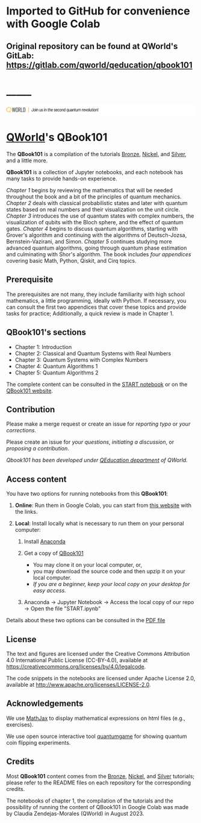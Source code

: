 # Imported to GitHub for convenience with Google Colab
## Original repository can be found at QWorld's GitLab: https://gitlab.com/qworld/qeducation/qbook101 
# _____

![](qworld/images/readme-logo.jpg)

# [QWorld](https://qworld.net)'s QBook101


The **QBook101** is a compilation of the tutorials [Bronze](https://gitlab.com/qworld/bronze-qiskit), [Nickel](https://gitlab.com/qworld/nickel), and [Silver](https://gitlab.com/qworld/qeducation/educational-materials/silver-qcourse511), and a little more.

**QBook101** is a collection of Jupyter notebooks, and each notebook has many tasks to provide hands-on experience.

_Chapter 1_ begins by reviewing the mathematics that will be needed throughout the book and a bit of the principles of quantum mechanics. _Chapter 2_ deals with classical probabilistic states and later with quantum states based on real numbers and their visualization on the unit circle. _Chapter 3_ introduces the use of quantum states with complex numbers, the visualization of qubits with the Bloch sphere, and the effect of quantum gates. _Chapter 4_ begins to discuss quantum algorithms, starting with Grover's algorithm and continuing with the algorithms of Deutsch-Jozsa, Bernstein-Vazirani, and Simon. _Chapter 5_ continues studying more advanced quantum algorithms, going through quantum phase estimation and culminating with Shor's algorithm.
The book includes _four appendices_ covering basic Math, Python, Qiskit, and Cirq topics.

## Prerequisite

The prerequisites are not many, they include familiarity with high school mathematics, a little programming, ideally with Python. If necessary, you can consult the first two appendices that cover these topics and provide tasks for practice; Additionally, a quick review is made in Chapter 1.

## QBook101's sections

- Chapter 1: Introduction
- Chapter 2: Classical and Quantum Systems with Real Numbers
- Chapter 3: Quantum Systems with Complex Numbers
- Chapter 4: Quantum Algorithms 1
- Chapter 5: Quantum Algorithms 2

The complete content can be consulted in the [START notebook](./START.ipynb) or on the [QBook101 website](https://qworld.net/qbook101/).

## Contribution

Please make a merge request or create an issue for _reporting typo_ or _your corrections_.

Please create an issue for _your questions_, _initiating a discussion_, or _proposing a contribution_.

_Qbook101 has been developed under [QEducation department](https://qworld.net/qeducation/) of QWorld._

## Access content

You have two options for running notebooks from this **QBook101**:

1. **Online**: Run them in Google Colab, you can start from [this website](https://qworld.net/qbook101/) with the links.
2. **Local**: Install locally what is necessary to run them on your personal computer:

   1. Install [Anaconda](https://www.anaconda.com/products/distribution)

   2. Get a copy of [QBook101](https://gitlab.com/qworld/qeducation/qbook101)

      - You may clone it on your local computer, or,
      - you may download the source code and then upzip it on your local computer.
      - _If you are a beginner, keep your local copy on your desktop for easy access._

   3. Anaconda -> Jupyter Notebook -> Access the local copy of our repo -> Open the file "START.ipynb"

Details about these two options can be consulted in the [PDF file](How_to_Run_the_Notebooks.pdf)

## License

The text and figures are licensed under the Creative Commons Attribution 4.0 International Public License (CC-BY-4.0), available at https://creativecommons.org/licenses/by/4.0/legalcode. 

The code snippets in the notebooks are licensed under Apache License 2.0, available at http://www.apache.org/licenses/LICENSE-2.0.

## Acknowledgements

We use [MathJax](https://www.mathjax.org) to display mathematical expressions on html files (e.g., exercises).

We use open source interactive tool [quantumgame](http://play.quantumgame.io) for showing quantum coin flipping experiments.

## Credits

Most **QBook101** content comes from the [Bronze](https://gitlab.com/qworld/bronze-qiskit), [Nickel](https://gitlab.com/qworld/nickel), and [Silver](https://gitlab.com/qworld/qeducation/educational-materials/silver-qcourse511) tutorials; please refer to the README files on each repository for the corresponding credits.

The notebooks of chapter 1, the compilation of the tutorials and the possibility of running the content of QBook101 in Google Colab was made by Claudia Zendejas-Morales (QWorld) in August 2023.

